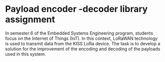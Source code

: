 # Payload encoder -decoder library assignment
In semester 6 of the Embedded Systems Engineering program, students focus on the Internet of Things (IoT). In this context, LoRaWAN technology is used to transmit data from the KISS LoRa device. The task is to develop a solution for the improvement of the encoding and decoding of the payloads used in this system.

